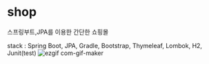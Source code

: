 # shop
스프링부트,JPA를 이용한 간단한 쇼핑몰 

stack : Spring Boot, JPA, Gradle, Bootstrap, Thymeleaf, Lombok, H2, Junit(test)
![ezgif com-gif-maker](https://user-images.githubusercontent.com/69129562/173610326-c23ea8cd-7bdb-4b6a-9c6b-80bdbc4f39ab.gif)
